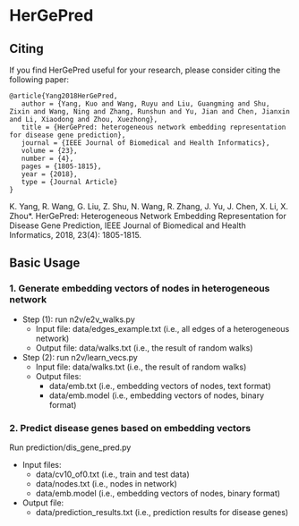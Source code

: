 # HerGePred

## Citing
If you find HerGePred useful for your research, please consider citing the following paper:
```
@article{Yang2018HerGePred,
   author = {Yang, Kuo and Wang, Ruyu and Liu, Guangming and Shu, Zixin and Wang, Ning and Zhang, Runshun and Yu, Jian and Chen, Jianxin and Li, Xiaodong and Zhou, Xuezhong},
   title = {HerGePred: heterogeneous network embedding representation for disease gene prediction},
   journal = {IEEE Journal of Biomedical and Health Informatics},
   volume = {23},
   number = {4},
   pages = {1805-1815},
   year = {2018},
   type = {Journal Article}
}
```

K. Yang, R. Wang, G. Liu, Z. Shu, N. Wang, R. Zhang, J. Yu, J. Chen, X. Li, X. Zhou\*. HerGePred: Heterogeneous Network Embedding Representation for Disease Gene Prediction, IEEE Journal of Biomedical and Health Informatics, 2018, 23(4): 1805-1815.


## Basic Usage
### 1. Generate embedding vectors of nodes in heterogeneous network
+ Step (1): run n2v/e2v_walks.py
   + Input file: 
   data/edges_example.txt (i.e., all edges of a heterogeneous network)
   + Output file: 
   data/walks.txt (i.e., the result of random walks)
+ Step (2): run n2v/learn_vecs.py
   + Input file: 
   data/walks.txt (i.e., the result of random walks)
   + Output files: 
      + data/emb.txt (i.e., embedding vectors of nodes, text format)
      + data/emb.model (i.e., embedding vectors of nodes, binary format)


### 2. Predict disease genes based on embedding vectors
Run prediction/dis_gene_pred.py
   + Input files: 
      + data/cv10_of0.txt (i.e., train and test data)
      + data/nodes.txt (i.e., nodes in network)
      + data/emb.model (i.e., embedding vectors of nodes, binary format)
   + Output file:
      + data/prediction_results.txt (i.e., prediction results for disease genes)
